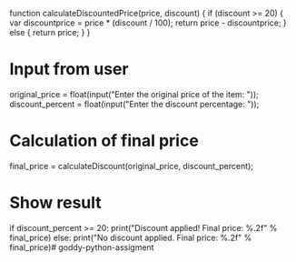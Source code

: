 function calculateDiscountedPrice(price, discount) {
    if (discount >= 20) {
        var discountprice = price * (discount / 100);
        return price - discountprice;
    }
    else {
        return price;
    }
}

# Input from user
original_price = float(input("Enter the original price of the item: "));
discount_percent = float(input("Enter the discount percentage: "));

# Calculation of final price
final_price = calculateDiscount(original_price, discount_percent);

# Show result
if discount_percent >= 20: 
    print("Discount applied! Final price: %.2f" % final_price) 
else: 
    print("No discount applied. Final price: %.2f" % final_price)# goddy-python-assigment
